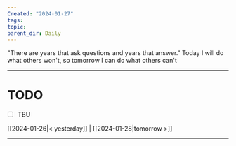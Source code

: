 ```yaml
---
Created: "2024-01-27"
tags: 
topic: 
parent_dir: Daily
---
```

"There are years that ask questions and years that answer."
Today I will do what others won't, so tomorrow I can do what others can't

----
# TODO
- [ ] TBU 
  
[[2024-01-26|< yesterday]] | [[2024-01-28|tomorrow >]]  
  
---  
